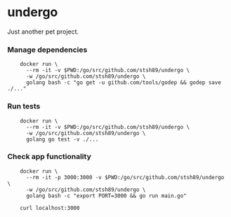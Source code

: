 # undergo
Just another pet project.

### Manage dependencies

        docker run \
          --rm -it -v $PWD:/go/src/github.com/stsh89/undergo \
          -w /go/src/github.com/stsh89/undergo \
          golang bash -c "go get -u github.com/tools/godep && godep save ./..."

### Run tests

        docker run \
          --rm -it -v $PWD:/go/src/github.com/stsh89/undergo \
          -w /go/src/github.com/stsh89/undergo \
          golang go test -v ./...

### Check app functionality

        docker run \
          --rm -it -p 3000:3000 -v $PWD:/go/src/github.com/stsh89/undergo \
          -w /go/src/github.com/stsh89/undergo \
          golang bash -c "export PORT=3000 && go run main.go"

        curl localhost:3000
